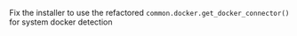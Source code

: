 Fix the installer to use the refactored `common.docker.get_docker_connector()` for system docker detection

